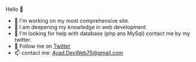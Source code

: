    Hello 👋
                                                             
   - 🔭 I'm working on my most comprehensive site.
   - 🌱 I am deepening my knowledge in web development
   - 🤔 I'm looking for help with database (php ans MySql) contact me by my twitter.
   - 💬 Follow me on [Twitter](https://twitter.com/DevWeb58616733)
   - 📫 contact me: Ayad.DevWeb75@gmail.com
